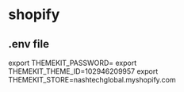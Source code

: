 # shopify

## .env file
export THEMEKIT_PASSWORD=<the private app password>
export THEMEKIT_THEME_ID=102946209957
export THEMEKIT_STORE=nashtechglobal.myshopify.com

